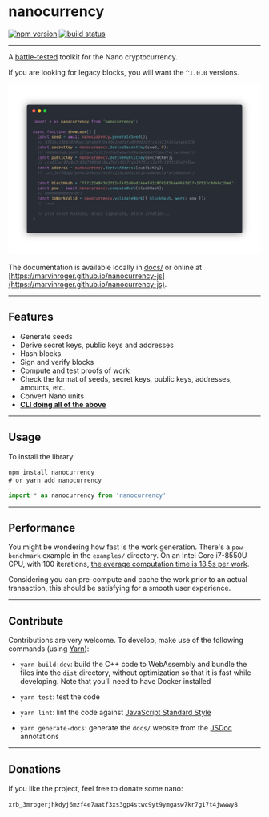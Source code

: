# nanocurrency

[![npm version](https://img.shields.io/npm/v/nanocurrency.svg)](https://www.npmjs.com/package/nanocurrency)
[![build status](https://travis-ci.org/marvinroger/nanocurrency-js.svg?branch=master)](https://travis-ci.org/marvinroger/nanocurrency-js)

---

A [battle-tested](__tests__) toolkit for the Nano cryptocurrency.

If you are looking for legacy blocks, you will want the `^1.0.0` versions.

![Code showcase](https://raw.githubusercontent.com/marvinroger/nanocurrency-js/master/showcase.png)

The documentation is available locally in [docs/](docs/) or online at [https://marvinroger.github.io/nanocurrency-js](https://marvinroger.github.io/nanocurrency-js).

---

## Features

- Generate seeds
- Derive secret keys, public keys and addresses
- Hash blocks
- Sign and verify blocks
- Compute and test proofs of work
- Check the format of seeds, secret keys, public keys, addresses, amounts, etc.
- Convert Nano units
- **[CLI doing all of the above](https://www.npmjs.com/package/nanocurrency-cli)**

---

## Usage

To install the library:

```
npm install nanocurrency
# or yarn add nanocurrency
```

```js
import * as nanocurrency from 'nanocurrency'
```

---

## Performance

You might be wondering how fast is the work generation. There's a `pow-benchmark` example in the `examples/` directory.
On an Intel Core i7-8550U CPU, with 100 iterations, [the average computation time is 18.5s per work](https://gist.github.com/marvinroger/5181d213df1306fe2f7af0578d365aa3).

Considering you can pre-compute and cache the work prior to an actual transaction, this should be satisfying for a smooth user experience.

---

## Contribute

Contributions are very welcome. To develop, make use of the following commands (using [Yarn](https://yarnpkg.com)):

- `yarn build:dev`: build the C++ code to WebAssembly and bundle the files into the `dist` directory, without optimization so that it is fast while developing. Note that you'll need to have Docker installed

- `yarn test`: test the code

- `yarn lint`: lint the code against [JavaScript Standard Style](https://standardjs.com)

- `yarn generate-docs`: generate the `docs/` website from the [JSDoc](http://usejsdoc.org) annotations

---

## Donations

If you like the project, feel free to donate some nano:

`xrb_3mrogerjhkdyj6mzf4e7aatf3xs3gp4stwc9yt9ymgasw7kr7g17t4jwwwy8`

